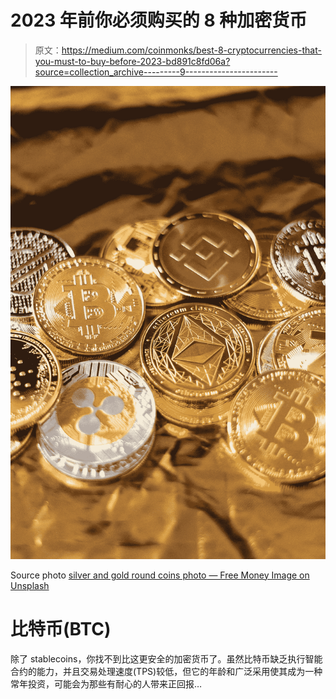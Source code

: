 # 2023 年前你必须购买的 8 种加密货币

> 原文：<https://medium.com/coinmonks/best-8-cryptocurrencies-that-you-must-to-buy-before-2023-bd891c8fd06a?source=collection_archive---------9----------------------->

![](img/d7e84121cf71ace6f3f5dd041ed9c084.png)

Source photo [silver and gold round coins photo — Free Money Image on Unsplash](https://unsplash.com/photos/yJpjLD3c9bU)

# 比特币(BTC)

除了 stablecoins，你找不到比这更安全的加密货币了。虽然比特币缺乏执行智能合约的能力，并且交易处理速度(TPS)较低，但它的年龄和广泛采用使其成为一种常年投资，可能会为那些有耐心的人带来正回报…